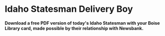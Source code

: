 # Idaho Statesman Delivery Boy
#### Download a free PDF version of today's Idaho Statesman with your Boise Library card, made possible by their relationship with Newsbank.